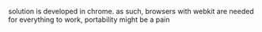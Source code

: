 solution is developed in chrome. as such, browsers with webkit are needed for everything to work, portability might be a pain
